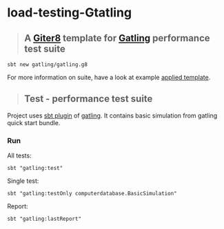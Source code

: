 # load-testing-Gtatling


>## A [Giter8][g8] template for [Gatling][gatling] performance test suite

```
sbt new gatling/gatling.g8
```

For more information on suite, have a look at example [applied template][example].

[g8]: http://www.foundweekends.org/giter8/
[gatling]: https://gatling.io
[example]: https://github.com/spikerlabs/performance-test-suite-example
[@asarturas]: https://github.com/asarturas

>## Test - performance test suite

Project uses [sbt plugin][sbtplugindoc] of [gatling][gatlingdoc].
It contains basic simulation from gatling quick start bundle.

[sbtplugindoc]: https://gatling.io/docs/current/extensions/sbt_plugin/
[gatlingdoc]: https://gatling.io/docs/current/advanced_tutorial/

### Run

All tests:
```
sbt "gatling:test"
```

Single test:
```
sbt "gatling:testOnly computerdatabase.BasicSimulation"
```

Report:
```
sbt "gatling:lastReport"
```